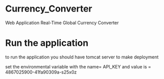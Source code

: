 # Currency_Converter
Web Application Real-Time Global Currency Converter
# Run the application
to run the application you should have tomcat server to make deployment

set the environmental variable with the name= API_KEY and value is = 4867025900-41fa90309a-s25x0z 


